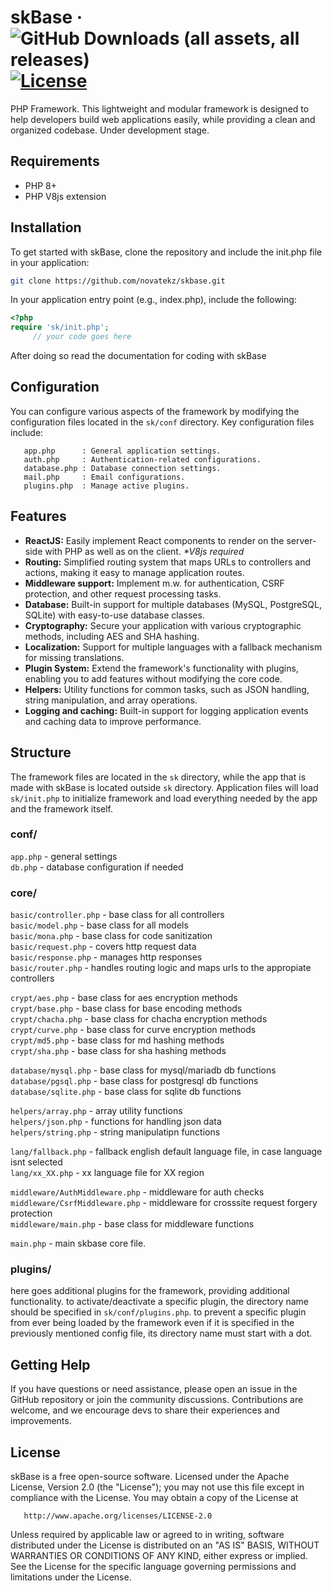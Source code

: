 # skBase · ![GitHub Downloads (all assets, all releases)](https://img.shields.io/github/downloads/novatekz/skbase/total?style=for-the-badge) [![License](https://img.shields.io/github/license/novatekz/skbase?style=for-the-badge)](https://github.com/novatekz/skbase/blob/main/LICENSE)

   PHP Framework. This lightweight and modular framework is designed to 
   help developers build web applications easily, while providing a clean and organized codebase. 
   Under development stage.

## Requirements
   - PHP 8+
   - PHP V8js extension

## Installation
   To get started with skBase, clone the repository and include the init.php file in your application:
   ```bash
   git clone https://github.com/novatekz/skbase.git
   ```

   In your application entry point (e.g., index.php), include the following:
   ```php
   <?php
   require 'sk/init.php';                                           
        // your code goes here
   ```
   After doing so read the documentation for coding with skBase

## Configuration
   You can configure various aspects of the framework by modifying 
   the configuration files located in the `sk/conf` directory. Key configuration files include:
   
       app.php      : General application settings.
       auth.php     : Authentication-related configurations.
       database.php : Database connection settings.
       mail.php     : Email configurations.
       plugins.php  : Manage active plugins.

## Features
   - **ReactJS:** Easily implement React components to render on the server-side with PHP as well as on the client. _*V8js required_
   - **Routing:** Simplified routing system that maps URLs to controllers and actions, making it easy to manage application routes.
   - **Middleware support:** Implement m.w. for authentication, CSRF protection, and other request processing tasks.
   - **Database:** Built-in support for multiple databases (MySQL, PostgreSQL, SQLite) with easy-to-use database classes.
   - **Cryptography:** Secure your application with various cryptographic methods, including AES and SHA hashing.
   - **Localization:** Support for multiple languages with a fallback mechanism for missing translations.
   - **Plugin System:** Extend the framework's functionality with plugins, enabling you to add features without modifying the core code.
   - **Helpers:** Utility functions for common tasks, such as JSON handling, string manipulation, and array operations.
   - **Logging and caching:** Built-in support for logging application events and caching data to improve performance.
        
## Structure
   The framework files are located in the `sk` directory, 
   while the app that is made with skBase is located outside `sk` directory.
   Application files will load `sk/init.php` to initialize framework and 
   load everything needed by the app and the framework itself.

### conf/
   `app.php`   - general settings       <br>
   `db.php`    - database configuration if needed
   
### core/
`basic/controller.php` - base class for all controllers     <br>
`basic/model.php`      - base class for all models          <br>
`basic/mona.php`       - base class for code sanitization   <br>
`basic/request.php`    - covers http request data           <br>
`basic/response.php`   - manages http responses             <br>
`basic/router.php`     - handles routing logic and maps urls to the appropiate controllers

`crypt/aes.php`     - base class for aes encryption methods     <br>
`crypt/base.php`    - base class for base encoding methods      <br>
`crypt/chacha.php`  - base class for chacha encryption methods  <br>
`crypt/curve.php`   - base class for curve encryption methods   <br>
`crypt/md5.php`     - base class for md hashing methods         <br>
`crypt/sha.php`     - base class for sha hashing methods

`database/mysql.php`    - base class for mysql/mariadb db functions     <br>
`database/pgsql.php`    - base class for postgresql db functions        <br>
`database/sqlite.php`   - base class for sqlite db functions

`helpers/array.php`     - array utility functions           <br>
`helpers/json.php`      - functions for handling json data  <br>
`helpers/string.php`    - string manipulatipn functions

`lang/fallback.php`     - fallback english default language file, in case language isnt selected    <br>
`lang/xx_XX.php`        - xx language file for XX region

`middleware/AuthMiddleware.php` - middleware for auth checks                            <br>
`middleware/CsrfMiddleware.php` - middleware for crosssite request forgery protection   <br>
`middleware/main.php`           - base class for middleware functions

`main.php` - main skbase core file.

### plugins/
   here goes additional plugins for the framework, providing additional functionality. 
   to activate/deactivate a specific plugin, the directory name should be specified in `sk/conf/plugins.php`. 
   to prevent a specific plugin from ever being loaded by the framework even if it is specified in the previously mentioned config file, its directory name must start with a dot.

## Getting Help
   If you have questions or need assistance, please open an issue in the GitHub repository or join the community discussions. 
   Contributions are welcome, and we encourage devs to share their experiences and improvements.

## License
   skBase is a free open-source software.
   Licensed under the Apache License, Version 2.0 (the "License");
   you may not use this file except in compliance with the License.
   You may obtain a copy of the License at

       http://www.apache.org/licenses/LICENSE-2.0

   Unless required by applicable law or agreed to in writing, software
   distributed under the License is distributed on an "AS IS" BASIS,
   WITHOUT WARRANTIES OR CONDITIONS OF ANY KIND, either express or implied.
   See the License for the specific language governing permissions and
   limitations under the License.
